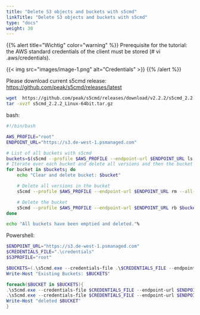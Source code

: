 ```yaml
---
title: "Delete S3 objects and buckets with s5cmd"
linkTitle: "Delete S3 objects and buckets with s5cmd"
type: "docs"
weight: 30
---
```


{{% alert title="Wichtig" color="warning" %}}
Prerequisite for the tutorial: the AWS standard credentials of the client must be stored (# vi .aws/credentials).

{{< img src="images/image-1.png" alt="Credentials" >}}
{{% /alert %}}

Please download current s5cmd release: <https://github.com/peak/s5cmd/releases/latest>

```bash
wget  https://github.com/peak/s5cmd/releases/download/v2.2.2/s5cmd_2.2.2_Linux-64bit.tar.gz
tar -xvzf s5cmd_2.2.2_Linux-64bit.tar.gz
```

bash:

```bash
#!/bin/bash

AWS_PROFILE="root"
ENDPOINT_URL="https://s3.de-west-1.psmanaged.com"

# List of all buckets with s5cmd
buckets=$(s5cmd --profile $AWS_PROFILE --endpoint-url $ENDPOINT_URL ls | awk '{print $3}')
# Iterate over each bucket and delete all versions and then the bucket
for bucket in $buckets; do
    echo "Clear and delete bucket: $bucket"

    # Delete all versions in the bucket
    s5cmd --profile $AWS_PROFILE --endpoint-url $ENDPOINT_URL rm --all-versions $bucket/*

    # Delete the bucket
    s5cmd --profile $AWS_PROFILE --endpoint-url $ENDPOINT_URL rb $bucket
done

echo "All buckets have been emptied and deleted."%
```

Powershell:

```powershell
$ENDPOINT_URL="https://s3.de-west-1.psmanaged.com"
$CREDENTIALS_FILE=".\credentials"
$S3PROFILE="root"

$BUCKETS=(.\s5cmd.exe --credentials-file .\$CREDENTIALS_FILE --endpoint-url $ENDPOINT_URL --profile $S3PROFILE ls).split() | Select-String "s3://"
Write-Host "Existing Buckets: $BUCKETS"

foreach($BUCKET in $BUCKETS){
.\s5cmd.exe --credentials-file $CREDENTIALS_FILE --endpoint-url $ENDPOINT_URL --profile $S3PROFILE rm --all-versions $BUCKET/*
.\s5cmd.exe --credentials-file $CREDENTIALS_FILE --endpoint-url $ENDPOINT_URL --profile $S3PROFILE rb $BUCKET
Write-Host "deleted $BUCKET"
}
```

